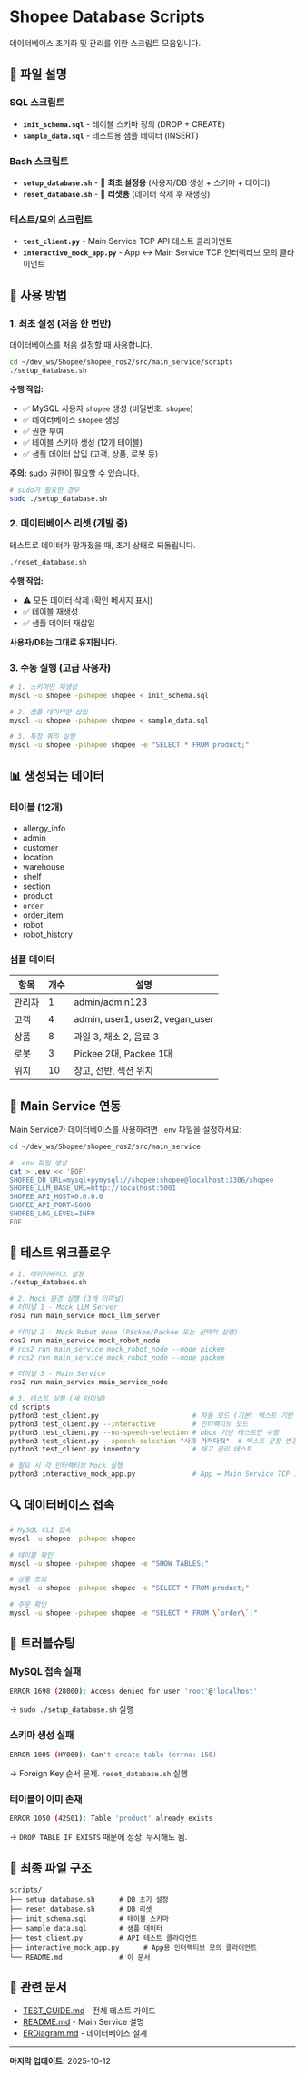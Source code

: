 # Shopee Database Scripts

데이터베이스 초기화 및 관리를 위한 스크립트 모음입니다.

## 📁 파일 설명

### SQL 스크립트
- **`init_schema.sql`** - 테이블 스키마 정의 (DROP + CREATE)
- **`sample_data.sql`** - 테스트용 샘플 데이터 (INSERT)

### Bash 스크립트
- **`setup_database.sh`** - 🔧 **최초 설정용** (사용자/DB 생성 + 스키마 + 데이터)
- **`reset_database.sh`** - 🔄 **리셋용** (데이터 삭제 후 재생성)

### 테스트/모의 스크립트
- **`test_client.py`** - Main Service TCP API 테스트 클라이언트
- **`interactive_mock_app.py`** - App ↔ Main Service TCP 인터랙티브 모의 클라이언트

## 🚀 사용 방법

### 1. 최초 설정 (처음 한 번만)

데이터베이스를 처음 설정할 때 사용합니다.

```bash
cd ~/dev_ws/Shopee/shopee_ros2/src/main_service/scripts
./setup_database.sh
```

**수행 작업:**
- ✅ MySQL 사용자 `shopee` 생성 (비밀번호: `shopee`)
- ✅ 데이터베이스 `shopee` 생성
- ✅ 권한 부여
- ✅ 테이블 스키마 생성 (12개 테이블)
- ✅ 샘플 데이터 삽입 (고객, 상품, 로봇 등)

**주의:** sudo 권한이 필요할 수 있습니다.

```bash
# sudo가 필요한 경우
sudo ./setup_database.sh
```

### 2. 데이터베이스 리셋 (개발 중)

테스트로 데이터가 망가졌을 때, 초기 상태로 되돌립니다.

```bash
./reset_database.sh
```

**수행 작업:**
- ⚠️ 모든 데이터 삭제 (확인 메시지 표시)
- ✅ 테이블 재생성
- ✅ 샘플 데이터 재삽입

**사용자/DB는 그대로 유지됩니다.**

### 3. 수동 실행 (고급 사용자)

```bash
# 1. 스키마만 재생성
mysql -u shopee -pshopee shopee < init_schema.sql

# 2. 샘플 데이터만 삽입
mysql -u shopee -pshopee shopee < sample_data.sql

# 3. 특정 쿼리 실행
mysql -u shopee -pshopee shopee -e "SELECT * FROM product;"
```

## 📊 생성되는 데이터

### 테이블 (12개)
- allergy_info
- admin
- customer
- location
- warehouse
- shelf
- section
- product
- `order`
- order_item
- robot
- robot_history

### 샘플 데이터
| 항목 | 개수 | 설명 |
|------|------|------|
| 관리자 | 1 | admin/admin123 |
| 고객 | 4 | admin, user1, user2, vegan_user |
| 상품 | 8 | 과일 3, 채소 2, 음료 3 |
| 로봇 | 3 | Pickee 2대, Packee 1대 |
| 위치 | 10 | 창고, 선반, 섹션 위치 |

## 🔌 Main Service 연동

Main Service가 데이터베이스를 사용하려면 `.env` 파일을 설정하세요:

```bash
cd ~/dev_ws/Shopee/shopee_ros2/src/main_service

# .env 파일 생성
cat > .env << 'EOF'
SHOPEE_DB_URL=mysql+pymysql://shopee:shopee@localhost:3306/shopee
SHOPEE_LLM_BASE_URL=http://localhost:5001
SHOPEE_API_HOST=0.0.0.0
SHOPEE_API_PORT=5000
SHOPEE_LOG_LEVEL=INFO
EOF
```

## 🧪 테스트 워크플로우

```bash
# 1. 데이터베이스 설정
./setup_database.sh

# 2. Mock 환경 실행 (3개 터미널)
# 터미널 1 - Mock LLM Server
ros2 run main_service mock_llm_server

# 터미널 2 - Mock Robot Node (Pickee/Packee 또는 선택적 실행)
ros2 run main_service mock_robot_node
# ros2 run main_service mock_robot_node --mode pickee
# ros2 run main_service mock_robot_node --mode packee

# 터미널 3 - Main Service
ros2 run main_service main_service_node

# 3. 테스트 실행 (새 터미널)
cd scripts
python3 test_client.py                       # 자동 모드 (기본: 텍스트 기반 상품 선택 포함)
python3 test_client.py --interactive         # 인터랙티브 모드
python3 test_client.py --no-speech-selection # bbox 기반 테스트만 수행
python3 test_client.py --speech-selection "사과 가져다줘"  # 텍스트 문장 변경
python3 test_client.py inventory             # 재고 관리 테스트

# 필요 시 각 인터랙티브 Mock 실행
python3 interactive_mock_app.py              # App ↔ Main Service TCP 모의
```

## 🔍 데이터베이스 접속

```bash
# MySQL CLI 접속
mysql -u shopee -pshopee shopee

# 테이블 확인
mysql -u shopee -pshopee shopee -e "SHOW TABLES;"

# 상품 조회
mysql -u shopee -pshopee shopee -e "SELECT * FROM product;"

# 주문 확인
mysql -u shopee -pshopee shopee -e "SELECT * FROM \`order\`;"
```

## 📝 트러블슈팅

### MySQL 접속 실패
```bash
ERROR 1698 (28000): Access denied for user 'root'@'localhost'
```
→ `sudo ./setup_database.sh` 실행

### 스키마 생성 실패
```bash
ERROR 1005 (HY000): Can't create table (errno: 150)
```
→ Foreign Key 순서 문제. `reset_database.sh` 실행

### 테이블이 이미 존재
```bash
ERROR 1050 (42S01): Table 'product' already exists
```
→ `DROP TABLE IF EXISTS` 때문에 정상. 무시해도 됨.

## 📂 최종 파일 구조

```
scripts/
├── setup_database.sh      # DB 초기 설정
├── reset_database.sh      # DB 리셋
├── init_schema.sql        # 테이블 스키마
├── sample_data.sql        # 샘플 데이터
├── test_client.py         # API 테스트 클라이언트
├── interactive_mock_app.py      # App용 인터랙티브 모의 클라이언트
└── README.md              # 이 문서
```

## 🔗 관련 문서

- [TEST_GUIDE.md](../TEST_GUIDE.md) - 전체 테스트 가이드
- [README.md](../README.md) - Main Service 설명
- [ERDiagram.md](../../../../docs/ERDiagram/ERDiagram.md) - 데이터베이스 설계

---

**마지막 업데이트:** 2025-10-12
